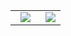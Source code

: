 <table cellspacing="0" cellpadding="0">
  <tr align="center" valign="middle">
    <td width="60%"><img src="https://github-readme-stats.vercel.app/api?username=pfackeldey&show_icons=true&include_all_commits=true&show=reviews&count_private=true&bg_color=20232A&icon_color=E77500&title_color=E77500&theme=react"></td>
    <td width="40%"><img src="https://github-readme-stats.vercel.app/api/top-langs/?username=pfackeldey&langs_count=8&hide=html,css,scss&layout=compact&bg_color=20232A&icon_color=E77500&title_color=E77500&theme=react"></td>
  </tr>
</table>
